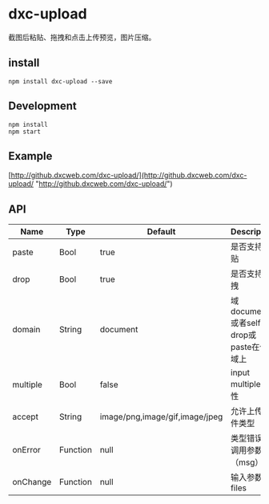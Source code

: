 # dxc-upload
截图后粘贴、拖拽和点击上传预览，图片压缩。
## install

```
npm install dxc-upload --save
```
## Development

```
npm install
npm start
```
## Example
[http://github.dxcweb.com/dxc-upload/](http://github.dxcweb.com/dxc-upload/ "http://github.dxcweb.com/dxc-upload/")

## API
<table class="table table-bordered table-striped">
 <thead>
    <tr>
      <th style="width: 100px;">Name</th>
      <th style="width: 50px;">Type</th>
      <th>Default</th>
      <th>Description</th>
    </tr>
  </thead>
<tbody>
    <tr>
      <td>paste</td>
      <td>Bool</td>
      <td>true</td>
      <td>是否支持粘贴</td>
    </tr>
     <tr>
      <td>drop</td>
      <td>Bool</td>
      <td>true</td>
      <td>是否支持拖拽</td>
    </tr>
	<tr>
      <td>domain</td>
      <td>String</td>
      <td>document</td>
      <td>域 document或者self 指drop或paste在什么域上</td>
    </tr>
    <tr>
      <td>multiple</td>
      <td>Bool</td>
      <td>false</td>
      <td>input multiple 属性</td>
    </tr>
	<tr>
      <td>accept</td>
      <td>String</td>
      <td>image/png,image/gif,image/jpeg</td>
      <td>允许上传文件类型</td>
    </tr>
	<tr>
      <td>onError</td>
      <td>Function</td>
      <td>null</td>
      <td>类型错误时调用参数（msg）</td>
    </tr>
	<tr>
      <td>onChange</td>
      <td>Function</td>
      <td>null</td>
      <td>输入参数files</td>
    </tr>
</tbody>
</table>